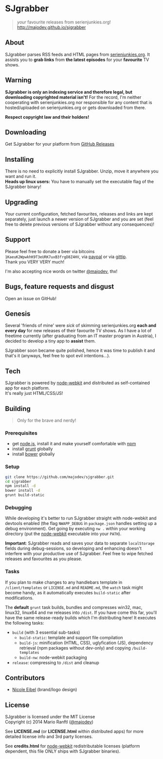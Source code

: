 # SJgrabber

> *your* favourite releases from serienjunkies.org!  
> http://majodev.github.io/sjgrabber

## About
SJgrabber parses RSS feeds and HTML pages from [serienjunkies.org](http://serienjunkies.org/). 
It assists you to **grab links** from **the latest episodes** for your **favourite** TV shows.

## Warning
**SJgrabber is only an indexing service and therefore legal, but downloading copyrighted material isn't!** For the record, I'm neither cooperating with serienjunkies.org nor responsible for any content that is hosted/uploaded on serienjunkies.org or gets downloaded from there.  

**Respect copyright law and their holders!**

## Downloading
Get SJgrabber for your platform from [GitHub Releases](https://github.com/majodev/sjgrabber/releases)

## Installing
There is no need to explicitly install SJgrabber. Unzip, move it anywhere you want and run it.  
**Heads up linux users:** You have to manually set the executable flag of the SJgrabber binary!

## Upgrading
Your current configuration, fetched favourites, releases and links are kept separately, just launch a newer version of SJgrabber and you are set (feel free to delete previous versions of SJgrabber without any consequences)!

## Support
Please feel free to donate a beer via bitcoins `1KaeuK2WpwkhK9T3eURK7uxB3frgD8Z4HV`, via <a href="https://www.paypal.com/cgi-bin/webscr?cmd=_donations&business=mario%2eranftl%40gmail%2ecom&lc=AT&item_name=a fresh and cold SJgrabber thank you beer&currency_code=EUR&bn=PP%2dDonationsBF%3abtn_donate_SM%2egif%3aNonHosted">paypal</a> or via <a href="https://www.gittip.com/majodev/">gittip</a>.  
Thank you VERY VERY much!

I'm also accepting nice words on twitter [@majodev](https://twitter.com/majodev), thx!

## Bugs, feature requests and disgust
Open an issue on GitHub!

## Genesis
Several 'friends of mine' were *sick* of skimming serienjunkies.org **each and every day** for new releases of their favourite TV shows. As I have a lot of freetime currently (after graduating from an IT master program in Austria), I decided to develop a tiny app to **assist** them. 

SJgrabber soon became quite polished, hence it was time to publish it and that's it (anyways, feel free to spot evil intentions...).

## Tech
SJgrabber is powered by [node-webkit](https://github.com/rogerwang/node-webkit) and distributed as self-contained app for each platform.  
It's really just HTML/CSS/JS!

## Building
> Only for the brave and nerdy!

### Prerequisites
* get [node.js](http://nodejs.org/), install it and make yourself comfortable with [npm](https://www.npmjs.org/)
* install [grunt](http://gruntjs.com/) globally
* install [bower](http://bower.io/) globally

### Setup
```bash
git clone https://github.com/majodev/sjgrabber.git
cd sjgrabber
npm install -d
bower install -d
grunt build-static
```

### Debugging
While developing it's better to run SJgrabber straight with node-webkit and devtools enabled (the flag `NWAPP_DEBUG` in `package.json` handles setting up a debug environment). Get going by executing `nw .` within your working directory (put the [node-webkit](https://github.com/rogerwang/node-webkit) executable into your `PATH`). 

**Important**: SJgrabber reads and saves your data to separate `localStorage` fields during debug-sessions, so developing and enhancing doesn't interfere with your productive use of SJgrabber. Feel free to wipe fetched releases and favourites as you please.

### Tasks
If you plan to make changes to any handlebars template in `/client/templates` or `LICENSE.md` and `README.md`, the `watch` task might become handy, as it automatically executes `build-static` after modifications.

The **default** `grunt` task builds, bundles and compresses win32, mac, linux32, linux64 and nw releases into `/dist`. If you have come this far, you'll have the same release-ready builds which I'm distributing here! It executes the following tasks:
* `build` (with 3 essential sub-tasks)
  - `build-static`: template and support file compilation
  - `build-js`: minification (HTML, CSS), uglyfication (JS), dependency retrieval (npm packages without dev-only) and copying `/build-templates`
  - `build-nw`: node-webkit packaging
* `release`: compressing to `/dist` and cleanup

## Contributors
* [Nicole Eibel](http://nicoleeibel.at/) (brand/logo design)

## License
SJgrabber is licensed under the MIT License  
Copyright (c) 2014 Mario Ranftl ([@majodev](https://twitter.com/majodev))

See **LICENSE.md** (or **LICENSE.html** within distributed apps) for more detailed license info and 3rd party licenses.

See **credits.html** for [node-webkit](https://github.com/rogerwang/node-webkit) redistributable licenses (platform dependent, this file ONLY ships with SJgrabber binaries).